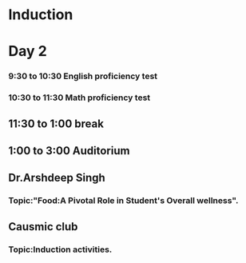 # Induction
# Day 2
### 9:30 to 10:30 English proficiency test 
### 10:30 to 11:30 Math proficiency test 
## 11:30 to 1:00 break
## 1:00 to 3:00 Auditorium 
## Dr.Arshdeep Singh
### Topic:"Food:A Pivotal Role in Student's Overall wellness".
## Causmic club
### Topic:Induction activities. 
